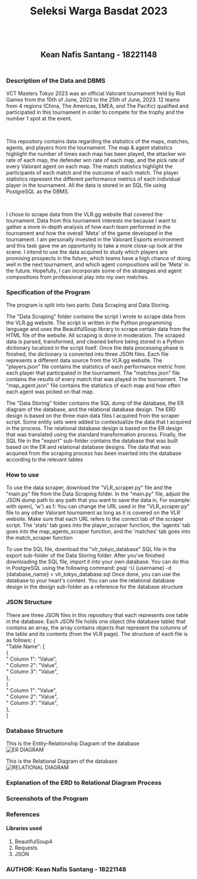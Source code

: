 <h1 align="center">
  <br>
  Seleksi Warga Basdat 2023
  <br>
  <br>
</h1>

<h2 align="center">
  <br>
  Kean Nafis Santang - 18221148
  <br>
  <br>
</h2>



### Description of the Data and DBMS
<p>
  VCT Masters Tokyo 2023 was an official Valorant tournament held by Riot Games from the 10th of June, 2023 to the 25th of June, 2023. 12 teams from 4 regions (China, The Americas, EMEA, and The Pacific) qualified and participated in this tournament in order to compete for the trophy and the number 1 spot at the event. 
</p>
<br>

<p>
  This repository contains data regarding the statistics of the maps, matches, agents, and players from the tournament. The map & agent statistics highlight the number of times each map has been played, the attacker win rate of each map, the defender win rate of each map, and the pick rate of every Valorant agent on each map. The match statistics highlight the participants of each match and the outcome of each match. The player statistics represent the different performance metrics of each individual player in the tournament. All the data is stored in an SQL file using PostgreSQL as the DBMS.
</p>
<br>

<p>
  I chose to scrape data from the VLR.gg website that covered the tournament. Data from this tournament interests me because I want to gather a more in-depth analysis of how each team performed in the tournament and how the overall 'Meta' of the game developed in the tournament. I am personally invested in the Valorant Esports environment and this task gave me an opportunity to take a more close-up look at the scene. I intend to use the data acquired to study which players are promising prospects in the future, which teams have a high chance of doing well in the next tournament, and which agent compositions will be 'Meta' in the future. Hopefully, I can incorporate some of the strategies and agent compositions from professional play into my own matches.
</p>

### Specification of the Program
<p>
  The program is split into two parts: Data Scraping and Data Storing. 
  
  The "Data Scraping" folder contains the script I wrote to scrape data from the VLR.gg website. The script is written in the Python programming language and uses the BeautifulSoup library to scrape certain data from the HTML file of the website. All scraping is done in moderation. The scraped data is parsed, transformed, and cleaned before being stored in a Python dictionary localized in the script itself. Once the data processing phase is finished, the dictionary is converted into three JSON files. Each file represents a different data source from the VLR.gg website. The "players.json" file contains the statistics of each performance metric from each player that participated in the tournament. The "matches.json" file contains the results of every match that was played in the tournament. The "map_agent.json" file contains the statistics of each map and how often each agent was picked on that map.

  The "Data Storing" folder contains the SQL dump of the database, the ER diagram of the database, and the relational database design. The ERD design is based on the three main data files I acquired from the scraper script. Some entity sets were added to contextualize the data that I acquired in the process. The relational database design is based on the ER design that was translated using the standard transformation process. Finally, the SQL file in the "export" sub-folder contains the database that was built based on the ER and relational database designs. The data that was acquired from the scraping process has been inserted into the database according to the relevant tables
</p>

### How to use
<p>
  To use the data scraper, download the "VLR_scraper.py" file and the "main.py" file from the Data Scraping folder. In the "main.py" file, adjust the JSON dump path to any path that you want to save the data in, For example:
  with open(<YOUR PATH HERE>, 'w') as f:
    You can change the URL used in the "VLR_scraper.py" file to any other Valorant tournament as long as it is covered on the VLR website. Make sure that each URL refers to the correct tab of the scraper script. The 'stats' tab goes into the player_scraper function, the 'agents' tab goes into the map_agents_scraper function, and the 'matches' tab goes into the match_scraper function

  To use the SQL file, download the "vlr_tokyo_database" SQL file in the export sub-folder of the Data Storing folder. After you've finished downloading the SQL file, import it into your own database. You can do this in PostgreSQL using the following command:
  psql -U {username} -d {database_name} < vlr_tokyo_database.sql
Once done, you can use the database to your heart's content. You can use the relational database design in the design sub-folder as a reference for the database structure
</p>

### JSON Structure
<p>
  There are three JSON files in this repository that each represents one table in the database. Each JSON file holds one object (the database table) that contains an array, the array contains objects that represent the columns of the table and its contents (from the VLR page). The structure of each file is as follows:
  { <br>
    "Table Name": [ <br>
        { <br>
          "  Column 1": "Value", <br>
          "  Column 2": "Value", <br>
          "  Column 3": "Value", <br>
        }, <br>
        { <br>
          "  Column 1": "Value", <br>
          "  Column 2": "Value", <br>
          "  Column 3": "Value", <br>
        }, <br>
    ] <br>
</p>


### Database Structure
<p>
  This is the Entity-Relationship Diagram of the database <br>
  <img src='/Data Storing/design/VLR_ERD.jpg' title="ER DIAGRAM">

  This is the Relational Diagram of the database <br>
  <img src='/Data Storing/design/VLR_Relational.jpg' title="RELATIONAL DIAGRAM">
</p>

### Explanation of the ERD to Relational Diagram Process


### Screenshots of the Program

### References
#### Libraries used
1. BeautifulSoup4
2. Requests
3. JSON

### AUTHOR: Kean Nafis Santang - 18221148
